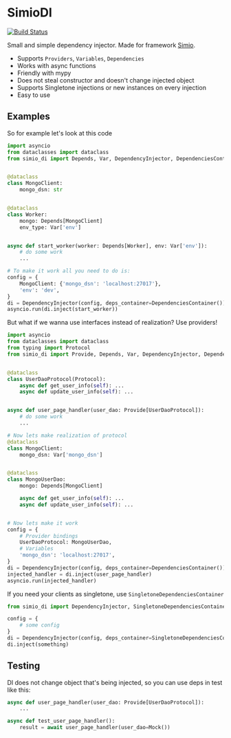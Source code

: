 # SimioDI
[![Build Status](https://travis-ci.com/RB387/SimioDI.svg?branch=main)](https://travis-ci.com/RB387/SimioDI)  

Small and simple dependency injector. Made for framework [Simio](https://github.com/RB387/Simio).

* Supports `Providers`, `Variables`, `Dependencies`
* Works with async functions
* Friendly with mypy
* Does not steal constructor and doesn't change injected object
* Supports Singletone injections or new instances on every injection
* Easy to use


## Examples

So for example let's look at this code

```python
import asyncio
from dataclasses import dataclass
from simio_di import Depends, Var, DependencyInjector, DependenciesContainer


@dataclass
class MongoClient:
    mongo_dsn: str


@dataclass
class Worker:
    mongo: Depends[MongoClient]
    env_type: Var['env']


async def start_worker(worker: Depends[Worker], env: Var['env']):
    # do some work
    ...

# To make it work all you need to do is:
config = {
    MongoClient: {'mongo_dsn': 'localhost:27017'},
    'env': 'dev',
}
di = DependencyInjector(config, deps_container=DependenciesContainer())
asyncio.run(di.inject(start_worker))
```
But what if we wanna use interfaces instead of realization? Use providers!

```python
import asyncio
from dataclasses import dataclass
from typing import Protocol
from simio_di import Provide, Depends, Var, DependencyInjector, DependenciesContainer


@dataclass
class UserDaoProtocol(Protocol):
    async def get_user_info(self): ...
    async def update_user_info(self): ...


async def user_page_handler(user_dao: Provide[UserDaoProtocol]):
    # do some work
    ...

# Now lets make realization of protocol
@dataclass
class MongoClient:
    mongo_dsn: Var['mongo_dsn']


@dataclass
class MongoUserDao:
    mongo: Depends[MongoClient]

    async def get_user_info(self): ...
    async def update_user_info(self): ...


# Now lets make it work
config = {
    # Provider bindings
    UserDaoProtocol: MongoUserDao,
    # Variables
    'mongo_dsn': 'localhost:27017',
}
di = DependencyInjector(config, deps_container=DependenciesContainer())
injected_handler = di.inject(user_page_handler)
asyncio.run(injected_handler)
```

If you need your clients as singletone, use `SingletoneDependenciesContainer`
```python
from simio_di import DependencyInjector, SingletoneDependenciesContainer

config = {
    # some config
}
di = DependencyInjector(config, deps_container=SingletoneDependenciesContainer())
di.inject(something)
```


## Testing
DI does not change object that's being injected, so you can use deps in test like this:
```python
async def user_page_handler(user_dao: Provide[UserDaoProtocol]):
    ...

async def test_user_page_handler():
    result = await user_page_handler(user_dao=Mock())
```
